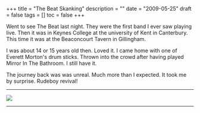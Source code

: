 +++
title = "The Beat  Skanking"
description = ""
date = "2009-05-25"
draft = false
tags = []
toc = false
+++

Went to see The Beat last night. They were the first band I ever saw playing live. Then it was in Keynes College at the university of Kent in Canterbury. This time it was at the Beaconcourt Tavern in Gillingham.

I was about 14 or 15 years old then. Loved it. I came home with one of Everett Morton's drum sticks. Thrown into the crowd after having played Mirror In The Bathroom. I still have it.

The journey back was was unreal. Much more than I expected. It took me by surprise. Rudeboy revival!

---

<img style="display:block;margin:auto" src="https://i.ibb.co/1JLzs8mj/skanking-3561321470-o.png">

---